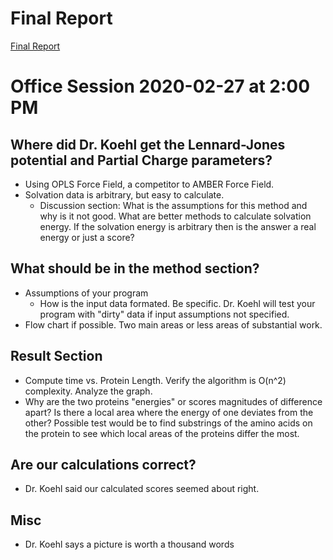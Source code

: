 # Final Report

[Final Report](paper_D20200311.docx)

# Office Session 2020-02-27 at 2:00 PM

## Where did Dr. Koehl get the Lennard-Jones potential and Partial Charge parameters?
* Using OPLS Force Field, a competitor to AMBER Force Field.
* Solvation data is arbitrary, but easy to calculate. 
	* Discussion section: What is the assumptions for this method and why is it not good. What are better methods to calculate solvation energy. If the solvation energy is arbitrary then is the answer a real energy or just a score?

## What should be in the method section?
* Assumptions of your program
	* How is the input data formated. Be specific. Dr. Koehl will test your program with "dirty" data if input assumptions not specified.
* Flow chart if possible. Two main areas or less areas of substantial work.

## Result Section
* Compute time vs. Protein Length. Verify the algorithm is O(n^2) complexity. Analyze the graph.
* Why are the two proteins "energies" or scores magnitudes of difference apart? Is there a local area where the energy of one deviates from the other? Possible test would be to find substrings of the amino acids on the protein to see which local areas of the proteins differ the most.

## Are our calculations correct?
* Dr. Koehl said our calculated scores seemed about right.

## Misc
* Dr. Koehl says a picture is worth a thousand words
